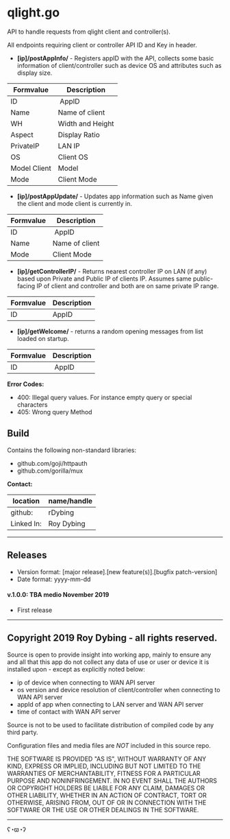 # qlight.go

API to handle requests from qlight client and controller(s).

All endpoints requiring client or controller API ID and Key in header.

- **[ip]/postAppInfo/** - Registers appID with the API, collects some basic 
information of client/controller such as device OS and attributes such as 
display size.

| Formvalue    | Description      |
|--------------|------------------|
| ID           | AppID            |
| Name         | Name of client   |
| WH           | Width and Height |
| Aspect       | Display Ratio    |
| PrivateIP    | LAN IP           |
| OS           | Client OS        |
| Model	Client | Model            |
| Mode         | Client Mode      |

- **[ip]/postAppUpdate/** - Updates app information such as Name given the client
and mode client is currently in.

| Formvalue    | Description      |
|--------------|------------------|
| ID           | AppID            |
| Name         | Name of client   |
| Mode         | Client Mode      |

- **[ip]/getControllerIP/** - Returns nearest controller IP on LAN (if any) based upon Private 
and Public IP of clients IP. Assumes same public-facing IP of client and 
controller and both are on same private IP range.

| Formvalue    | Description      |
|--------------|------------------|
| ID           | AppID            |

- **[ip]/getWelcome/** - returns a random opening messages from list loaded on startup.

| Formvalue    | Description      |
|--------------|------------------|
| ID           | AppID            |

**Error Codes:**

- 400: Illegal query values. For instance empty query or special characters
- 405: Wrong query Method

## Build

Contains the following non-standard libraries:

- github.com/goji/httpauth
- github.com/gorilla/mux

**Contact:**

location   | name/handle |
-----------|-------------|
github:    | rDybing     |
Linked In: | Roy Dybing  |

---

## Releases

- Version format: [major release].[new feature(s)].[bugfix patch-version]
- Date format: yyyy-mm-dd

#### v.1.0.0: TBA medio November 2019

- First release 

---

## Copyright 2019 Roy Dybing  - all rights reserved.

Source is open to provide insight into working app, mainly to ensure any and 
all that this app do not collect any data of use or user or device it is 
installed upon - except as explicitly noted below:

- ip of device when connecting to WAN API server
- os version and device resolution of client/controller when connecting to WAN 
API server 
- appId of app when connecting to LAN server and WAN API server
- time of contact with WAN API server

Source is not to be used to facilitate distribution of compiled code by any 
third party.

Configuration files and media files are *NOT* included in this source repo.

THE SOFTWARE IS PROVIDED "AS IS", WITHOUT WARRANTY OF ANY KIND, EXPRESS OR 
IMPLIED, INCLUDING BUT NOT LIMITED TO THE WARRANTIES OF MERCHANTABILITY, 
FITNESS FOR A PARTICULAR PURPOSE AND NONINFRINGEMENT. IN NO EVENT SHALL THE 
AUTHORS OR COPYRIGHT HOLDERS BE LIABLE FOR ANY CLAIM, DAMAGES OR OTHER 
LIABILITY, WHETHER IN AN ACTION OF CONTRACT, TORT OR OTHERWISE, ARISING FROM, 
OUT OF OR IN CONNECTION WITH THE SOFTWARE OR THE USE OR OTHER DEALINGS IN THE 
SOFTWARE.

---

ʕ◔ϖ◔ʔ
